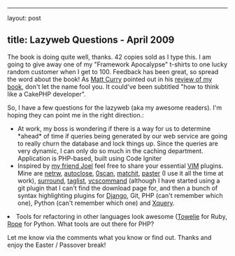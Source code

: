 <hr />

<p>layout: post</p>

<h2>title: Lazyweb Questions - April 2009</h2>

<p>The book is doing quite well, thanks.  42 copies sold as I type this.  I am going to give away one of my "Framework Apocalypse" t-shirts to one lucky random customer when I get to 100.  Feedback has been great, so spread the word about the book!  As <a href="http://www.psuedocoder.com">Matt Curry</a> pointed out in his <a href="http://www.pseudocoder.com/archives/2009/04/08/review-refactoring-legacy-applications-using-cakephp/">review of my book</a>, don't let the name fool you.  It could've been subtitled "how to think like a CakePHP developer".
</p>

<p>
So, I have a few questions for the lazyweb (aka my awesome readers).  I'm hoping they can point me in the right direction.:
<ul>
<li>At work, my boss is wondering if there is a way for us to determine *ahead* of time if queries being generated by our web service are going to really churn the database and lock things up.  Since the queries are very dynamic, I can only do so much in the caching department.  Application is PHP-based, built using Code Igniter</li>
<li>Inspired by <a href="http://twitter.com/jperras">my friend Joel</a> feel free to share your essential <a href="http://www.vim.org">VIM</a> plugins.  Mine are <a href="http://www.vim.org/scripts/script.php?script_id=1075">netrw</a>, <a href="http://www.vim.org/scripts/script.php?script_id=2009">autoclose</a>, <a href="http://www.vim.org/scripts/script.php?script_id=2507">0scan</a>, <a href="http://www.vim.org/scripts/script.php?script_id=39">matchit</a>, <a href="http://www.vim.org/scripts/script.php?script_id=2602">paster</a> (I use it all the time at work), <a href="http://www.vim.org/scripts/script.php?script_id=1697">surround</a>, <a href="http://www.vim.org/scripts/script.php?script_id=273">taglist</a>, <a href="http://www.vim.org/scripts/script.php?script_id=90">vcscommand</a> (although I have started using a git plugin that I can't find the download page for, and then a bunch of syntax highlighting plugins for <a href="http://www.vim.org/scripts/script.php?script_id=1487">Django</a>, Git, PHP (can't remember which one), Python (can't remember which one) and <a href="http://www.vim.org/scripts/script.php?script_id=803">Xquery</a>.</li>
</ul>
<li>Tools for refactoring in other languages look awesome (<a href="http://gilesbowkett.blogspot.com/2008/09/towelie-keeps-your-code-dry.html">Towelie</a> for Ruby, <a href="http://rope.sourceforge.net/">Rope</a> for Python.  What tools are out there for PHP?
</li>

</p>

<p>
Let me know via the comments what you know or find out.  Thanks and enjoy the Easter / Passover break!
</p>
